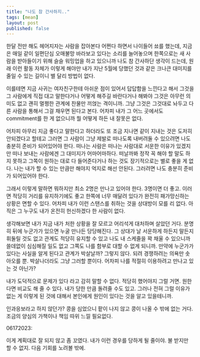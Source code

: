 ```yaml
---
title: "나도 참 간사하지.."
tags: [mean]
layout: post
published: false
---
```


한달 전만 해도 헤어지자는 사람을 잡아본다 어쩐다 하면서 나이들어 쑈를 했는데, 지금은 매일 같이 일편단심 오매불망 바라보고 있다는 소리를 늘어놓으며 한쪽으로는 새 사람을 받아들이기 위해 슬슬 워밍업을 하고 있으니까 나도 참 간사하단 생각이 드는데, 원래 이런 활동 자체가 이렇게 해야만 내가 지난 5월에 당했던 것과 같은 크나큰 대미지를 줄일 수 있는 길이니 별 달리 방법이 없다.

이를테면 지금 사귀는 여자친구한테 아쉬운 점이 있어서 답답함을 느낀다고 해서 그것을 그 사람에게 직접 대고 말한다거나 어떻게 해주길 바란다거나 해봐야 그것은 아무런 의미도 없고 괜히 멀쩡한 관계에 찬물만 끼얹는 격이니까. 그냥 그것은 그것대로 놔두고 다른 사람을 통해서 그걸 채우면 된다고 본다. 어차피 내가 그 어느 곳에서도 commitment를 한 게 없으니까 뭘 어떻게 하든 내 잘못은 없다.

어차피 아무리 지금 좋다고 말한다고 하더라도 또 조금 지나면 같이 지내는 것은 도저히 안되겠다고 할테고 그러면 그 사람이 그냥 제발로 떠나도록 내버려둘 수 있으려면 나도 충분히 준비가 되어있어야 한다. 떠나는 사람은 떠나는 사람대로 서운한 이유가 있겠지만 떠나 보내는 사람에겐 그 대미지가 어마어마하다. 떠날까봐 정작 꼭 해야 할 말도 하지 못하고 그쪽이 원하는 대로 다 들어준다거나 하는 것도 장기적으로는 별로 좋을 게 없다. 나는 내가 할 수 있는 만큼만 해야지 억지로 해선 안된다. 그러려면 나도 충분히 준비가 되어있어야 한다.

그래서 이렇게 말하면 뭐하지만 최소 2명은 만나고 있어야 한다. 3명이면 더 좋고. 이러면 적당히 거리를 유지하기에도 좋고 한쪽에 너무 매달려 있다가 완전히 패가망신하는 상황은 면할 수 있다. 어차피 내가 이런 스탠스를 취하는 것을 상대방이 모를 리 없다. 아직은 그 누구도 내가 온전히 헌신하겠다 한 사람이 없다. 

생각해보면 내가 지금 내가 처한 상황을 잘 모르고 어리석게 대처하며 살았던 거다. 분명히 뒤에 누군가가 있으면 누굴 만나든 당당해진다. 그 상대가 날 서운하게 하든지 말든지 휘둘릴 것도 없고 관계도 적당히 유지할 수 있고 나도 내 스케줄을 꽉 채울 수 있으니까 쓸데없이 심심해질 일도 없고 그쪽도 나를 함부로 대할 수 없게 되니까. 만약에 누군가가 있다는 사실을 알게 된다고 관계가 박살날까? 그렇지 않다. 되려 경쟁하려는 의욕만 솟아오를 뿐. 박살나더라도 그냥 그러할 뿐이다. 어차피 나를 적절히 이용하려고 만나고 있는 것 아닌가?

내가 도덕적으로 문제가 있다 라고 감히 말할 수 없다. 적당히 했어야지 그럴 거면. 원한다면 비교도 해 줄 수 있다. 내가 당한 만큼 돌려줄 수도 있고. 그러나 전혀 그럴 이유가 없는 게 이렇게 된 것에 대해서 본인에게 원인이 있다는 것을 알고 있을테니까.

인과응보라고 하지 않던가? 콩을 심었으니 팥이 나지 않고 콩이 나올 수 밖에 없는 거다. 조금의 양심의 가책이나 책임 따위 느낄 필요없다.

06172023:

이게 계획대로 잘 되지 않고 좀 꼬였다. 내가 이런 경우를 당하게 될 줄이야. 불 받지만 할 수 없지. 다음 기회를 노려볼 밖에.